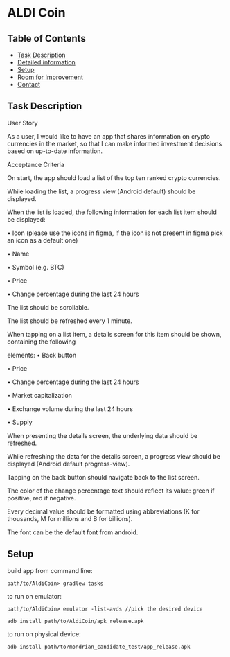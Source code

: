 # ALDI Coin

## Table of Contents
* [Task Description](#tasks-description)
* [Detailed information](#detailed_information)
* [Setup](#setup)
* [Room for Improvement](#room-for-improvement)
* [Contact](#contact)

## Task Description
User Story

As a user, I would like to have an app that shares information on crypto currencies in the market, so that I
can make informed investment decisions based on up-to-date information.

Acceptance Criteria

On start, the app should load a list of the top ten ranked crypto currencies.

While loading the list, a progress view (Android default) should be displayed.

When the list is loaded, the following information for each list item should be displayed:

  • Icon (please use the icons in figma, if the icon is not present in figma pick an icon as a default one)
  
  • Name

  • Symbol (e.g. BTC)
  
  • Price
  
  • Change percentage during the last 24 hours
  
The list should be scrollable.

The list should be refreshed every 1 minute.

When tapping on a list item, a details screen for this item should be shown, containing the following

elements:
  • Back button
  
  • Price
  
  • Change percentage during the last 24 hours
  
  • Market capitalization
  
  • Exchange volume during the last 24 hours
  
  • Supply
  
When presenting the details screen, the underlying data should be refreshed.

While refreshing the data for the details screen, a progress view should be displayed (Android default
progress-view).

Tapping on the back button should navigate back to the list screen.

The color of the change percentage text should reflect its value: green if positive, red if negative.

Every decimal value should be formatted using abbreviations (K for thousands, M for millions and B
for billions).

The font can be the default font from android.


## Setup
build app from command line:

	path/to/AldiCoin> gradlew tasks

to run on emulator: 

	path/to/AldiCoin> emulator -list-avds //pick the desired device

	adb install path/to/AldiCoin/apk_release.apk

to run on physical device: 

	adb install path/to/mondrian_candidate_test/app_release.apk
